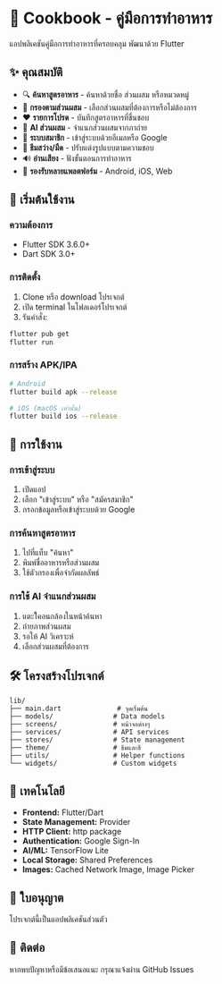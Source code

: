 # 🍳 Cookbook - คู่มือการทำอาหาร

แอปพลิเคชันคู่มือการทำอาหารที่ครอบคลุม พัฒนาด้วย Flutter

## ✨ คุณสมบัติ

- 🔍 **ค้นหาสูตรอาหาร** - ค้นหาด้วยชื่อ ส่วนผสม หรือหมวดหมู่
- 🥗 **กรองตามส่วนผสม** - เลือกส่วนผสมที่ต้องการหรือไม่ต้องการ
- ❤️ **รายการโปรด** - บันทึกสูตรอาหารที่ชื่นชอบ
- 🤖 **AI ส่วนผสม** - จำแนกส่วนผสมจากภาถ่าย
- 🔐 **ระบบสมาชิก** - เข้าสู่ระบบด้วยอีเมลหรือ Google
- 🎨 **ธีมสว่าง/มืด** - ปรับแต่งรูปแบบตามความชอบ
- 🔊 **อ่านเสียง** - ฟังขั้นตอนการทำอาหาร
- 📱 **รองรับหลายแพลตฟอร์ม** - Android, iOS, Web

## 🚀 เริ่มต้นใช้งาน

### ความต้องการ
- Flutter SDK 3.6.0+
- Dart SDK 3.0+

### การติดตั้ง

1. Clone หรือ download โปรเจกต์
2. เปิด terminal ในโฟลเดอร์โปรเจกต์
3. รันคำสั่ง:

```bash
flutter pub get
flutter run
```

### การสร้าง APK/IPA

```bash
# Android
flutter build apk --release

# iOS (macOS เท่านั้น)
flutter build ios --release
```

## 📱 การใช้งาน

### การเข้าสู่ระบบ
1. เปิดแอป
2. เลือก "เข้าสู่ระบบ" หรือ "สมัครสมาชิก"
3. กรอกข้อมูลหรือเข้าสู่ระบบด้วย Google

### การค้นหาสูตรอาหาร
1. ไปที่แท็บ "ค้นหา"
2. พิมพ์ชื่ออาหารหรือส่วนผสม
3. ใช้ตัวกรองเพื่อจำกัดผลลัพธ์

### การใช้ AI จำแนกส่วนผสม
1. แตะไิคอนกล้องในหน้าค้นหา
2. ถ่ายภาพส่วนผสม
3. รอให้ AI วิเคราะห์
4. เลือกส่วนผสมที่ต้องการ

## 🛠️ โครงสร้างโปรเจกต์

```
lib/
├── main.dart              # จุดเริ่มต้น
├── models/               # Data models
├── screens/              # หน้าจอต่างๆ
├── services/             # API services
├── stores/               # State management
├── theme/                # ธีมและสี
├── utils/                # Helper functions
└── widgets/              # Custom widgets
```

## 🔧 เทคโนโลยี

- **Frontend:** Flutter/Dart
- **State Management:** Provider
- **HTTP Client:** http package
- **Authentication:** Google Sign-In
- **AI/ML:** TensorFlow Lite
- **Local Storage:** Shared Preferences
- **Images:** Cached Network Image, Image Picker

## 📄 ใบอนุญาต

โปรเจกต์นี้เป็นแอปพลิเคชันส่วนตัว

## 🤝 ติดต่อ

หากพบปัญหาหรือมีข้อเสนอแนะ กรุณาแจ้งผ่าน GitHub Issues
